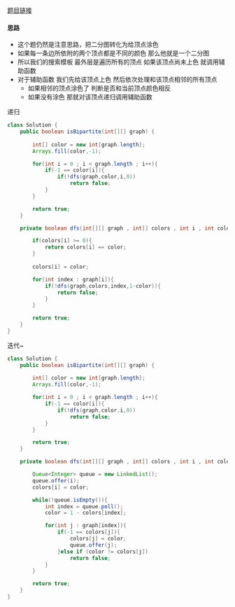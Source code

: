 [题目链接](https://leetcode-cn.com/problems/vEAB3K/)

#### 思路
+ 这个题仍然是注意思路，把二分图转化为给顶点涂色
+ 如果每一条边所依附的两个顶点都是不同的颜色 那么他就是一个二分图
+ 所以我们的搜索模板 最外层是遍历所有的顶点 如果该顶点尚未上色 就调用辅助函数
+ 对于辅助函数 我们先给该顶点上色 然后依次处理和该顶点相邻的所有顶点
  + 如果相邻的顶点涂色了 判断是否和当前顶点颜色相反
  + 如果没有涂色 那就对该顶点递归调用辅助函数

递归
```java
class Solution {
    public boolean isBipartite(int[][] graph) {
		
        int[] color = new int[graph.length];
		Arrays.fill(color,-1);

        for(int i = 0 ; i < graph.length ; i++){
            if(-1 == color[i]){
                if(!dfs(graph,color,i,0))
                	return false;
            }
        }

        return true;
    }

	private boolean dfs(int[][] graph , int[] colors , int i , int color){

        if(colors[i] >= 0){
            return colors[i] == color;
        }
        
        colors[i] = color;

		for(int index : graph[i]){
            if(!dfs(graph,colors,index,1-color)){
                return false;
            }
        }

        return true;
    }
}
```

迭代~
```java
class Solution {
    public boolean isBipartite(int[][] graph) {
		
        int[] color = new int[graph.length];
		Arrays.fill(color,-1);

        for(int i = 0 ; i < graph.length ; i++){
            if(-1 == color[i]){
                if(!dfs(graph,color,i,0))
                	return false;
            }
        }

        return true;
    }

	private boolean dfs(int[][] graph , int[] colors , int i , int color){

        Queue<Integer> queue = new LinkedList();
		queue.offer(i);
		colors[i] = color;

        while(!queue.isEmpty()){
			int index = queue.poll();
            color = 1 - colors[index];

            for(int j : graph[index]){
				if(-1 == colors[j]){
                    colors[j] = color;
                    queue.offer(j);
                }else if (color != colors[j])
                	return false;
            }
        }

        return true;
    }
}
```